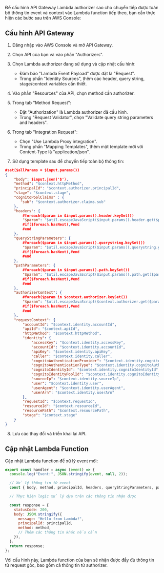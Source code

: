 Để cấu hình API Gateway Lambda authorizer sao cho chuyển tiếp được toàn bộ thông tin event và context vào Lambda function tiếp theo, bạn cần thực hiện các bước sau trên AWS Console:

## Cấu hình API Gateway

1. Đăng nhập vào AWS Console và mở API Gateway.

2. Chọn API của bạn và vào phần "Authorizers".

3. Chọn Lambda authorizer đang sử dụng và cập nhật cấu hình:

   - Đảm bảo "Lambda Event Payload" được đặt là "Request".
   - Trong phần "Identity Sources", thêm các header, query string, stage/context variables cần thiết.

4. Vào phần "Resources" của API, chọn method cần authorizer.

5. Trong tab "Method Request":

   - Đặt "Authorization" là Lambda authorizer đã cấu hình.
   - Trong "Request Validator", chọn "Validate query string parameters and headers".

6. Trong tab "Integration Request":

   - Chọn "Use Lambda Proxy integration".
   - Trong phần "Mapping Templates", thêm một template mới với Content-Type là "application/json".

7. Sử dụng template sau để chuyển tiếp toàn bộ thông tin:

```json
#set($allParams = $input.params())
{
    "body": $input.json('$'),
    "method": "$context.httpMethod",
    "principalId": "$context.authorizer.principalId",
    "stage": "$context.stage",
    "cognitoPoolClaims" : {
       "sub": "$context.authorizer.claims.sub"
    },
    "headers": {
        #foreach($param in $input.params().header.keySet())
        "$param": "$util.escapeJavaScript($input.params().header.get($param))"
        #if($foreach.hasNext),#end
        #end
    },
    "queryStringParameters": {
        #foreach($param in $input.params().querystring.keySet())
        "$param": "$util.escapeJavaScript($input.params().querystring.get($param))"
        #if($foreach.hasNext),#end
        #end
    },
    "pathParameters": {
        #foreach($param in $input.params().path.keySet())
        "$param": "$util.escapeJavaScript($input.params().path.get($param))"
        #if($foreach.hasNext),#end
        #end
    },
    "authorizerContext": {
        #foreach($param in $context.authorizer.keySet())
        "$param": "$util.escapeJavaScript($context.authorizer.get($param))"
        #if($foreach.hasNext),#end
        #end
    },
    "requestContext": {
        "accountId": "$context.identity.accountId",
        "apiId": "$context.apiId",
        "httpMethod": "$context.httpMethod",
        "identity": {
            "accessKey": "$context.identity.accessKey",
            "accountId": "$context.identity.accountId",
            "apiKey": "$context.identity.apiKey",
            "caller": "$context.identity.caller",
            "cognitoAuthenticationProvider": "$context.identity.cognitoAuthenticationProvider",
            "cognitoAuthenticationType": "$context.identity.cognitoAuthenticationType",
            "cognitoIdentityId": "$context.identity.cognitoIdentityId",
            "cognitoIdentityPoolId": "$context.identity.cognitoIdentityPoolId",
            "sourceIp": "$context.identity.sourceIp",
            "user": "$context.identity.user",
            "userAgent": "$context.identity.userAgent",
            "userArn": "$context.identity.userArn"
        },
        "requestId": "$context.requestId",
        "resourceId": "$context.resourceId",
        "resourcePath": "$context.resourcePath",
        "stage": "$context.stage"
    }
}
```

8. Lưu các thay đổi và triển khai lại API.

## Cập nhật Lambda Function

Cập nhật Lambda function để xử lý event mới:

```javascript
export const handler = async (event) => {
  console.log("Event:", JSON.stringify(event, null, 2));

  // Xử lý thông tin từ event
  const { body, method, principalId, headers, queryStringParameters, pathParameters, authorizerContext } = event;

  // Thực hiện logic xử lý dựa trên các thông tin nhận được

  const response = {
    statusCode: 200,
    body: JSON.stringify({
      message: "Hello from Lambda!",
      principalId: principalId,
      method: method,
      // Thêm các thông tin khác nếu cần
    }),
  };
  return response;
};
```

Với cấu hình này, Lambda function của bạn sẽ nhận được đầy đủ thông tin từ request gốc, bao gồm cả thông tin từ authorizer.

